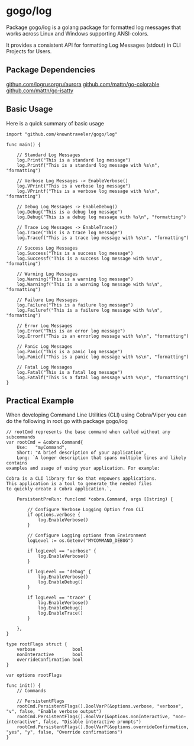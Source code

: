 # gogo/log

Package gogo/log is a golang package for formatted log messages that works across Linux and Windows supporting ANSI-colors.

It provides a consistent API for formatting Log Messages (stdout) in CLI Projects for Users.


## Package Dependencies

[githun.com/logrusorgru/aurora](https://github.com/logrusorgru/aurora)
[github.com/mattn/go-colorable](https://github.com/onsi/ginkgo/tree/master/reporters/stenographer/support/go-colorable)
[github.com/mattn/go-isatty](https://github.com/onsi/ginkgo/tree/master/reporters/stenographer/support/go-isatty)


## Basic Usage

Here is a quick summary of basic usage

    import "github.com/knowntraveler/gogo/log"

    func main() {
        
        // Standard Log Messages
        log.Print("This is a standard log message")
        log.Printf("This is a standard log message with %s\n", "formatting")

        // Verbose Log Messages -> EnableVerbose()
        log.VPrint("This is a verbose log message")
        log.VPrintf("This is a verbose log message with %s\n", "formatting")

        // Debug Log Messages -> EnableDebug()
        log.Debug("This is a debug log message")
        log.Debug("This is a debug log message with %s\n", "formatting")

        // Trace Log Messages -> EnableTrace()
        log.Trace("This is a trace log message")
        log.Tracef("This is a trace log message with %s\n", "formatting")

        // Success Log Messages
        log.Success("This is a success log message")
        log.Successf("This is a success log message with %s\n", "formatting")

        // Warning Log Messages
        log.Warning("This is a warning log message")
        log.Warningf("This is a warning log message with %s\n", "formatting")

        // Failure Log Messages
        log.Failure("This is a failure log message")
        log.Failuref("This is a failure log message with %s\n", "formatting")

        // Error Log Messages
        log.Error("This is an error log message")
        log.Errorf("This is an errorlog message with %s\n", "formatting")

        // Panic Log Messages
        log.Panic("This is a panic log message")
        log.Panicf("This is a panic log message with %s\n", "formatting")

        // Fatal Log Messages
        log.Fatal("This is a fatal log message")
        log.Fatalf("This is a fatal log message with %s\n", "formatting")     
    }

## Practical Example

When developing Command Line Utilities (CLI) using Cobra/Viper you can do the following in root.go with package gogo/log

    // rootCmd represents the base command when called without any subcommands
    var rootCmd = &cobra.Command{
        Use:   "myCommand",
        Short: "A brief description of your application",
        Long: `A longer description that spans multiple lines and likely contains
    examples and usage of using your application. For example:

    Cobra is a CLI library for Go that empowers applications.
    This application is a tool to generate the needed files
    to quickly create a Cobra application.`,

        PersistentPreRun: func(cmd *cobra.Command, args []string) {

            // Configure Verbose Logging Option from CLI
            if options.verbose {
                log.EnableVerbose()
            }

            // Configure Logging options from Environment
            logLevel := os.Getenv("MYCOMMAND_DEBUG")

            if logLevel == "verbose" {
                log.EnableVerbose()
            }

            if logLevel == "debug" {
                log.EnableVerbose()
                log.EnableDebug()
            }

            if logLevel == "trace" {
                log.EnableVerbose()
                log.EnableDebug()
                log.EnableTrace()
            }

        },
    }

    type rootFlags struct {
    	verbose              bool
	    nonInteractive       bool
	    overrideConfirmation bool
    }   

    var options rootFlags

    func init() {
	    // Commands
	
	    // PersistentFlags
	    rootCmd.PersistentFlags().BoolVarP(&options.verbose, "verbose", "v", false, "Enable verbose output")
	    rootCmd.PersistentFlags().BoolVar(&options.nonInteractive, "non-interactive", false, "Disable interactive prompts")
	    rootCmd.PersistentFlags().BoolVarP(&options.overrideConfirmation, "yes", "y", false, "Override confirmations")
    }